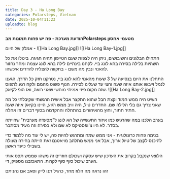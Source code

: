 ```yaml
---
title: Day 3 - Ha Long Bay
categories: Polarsteps, Vietnam
date: 2025-10-04T11:23
uploadto: blog
---
```

**הודעת מערכת - פה יש פחות תמונות מבPolarsteps מטעמי אחסון**

אמלק של היום -
![[Ha Long Bay.jpg]]
![[Ha Long Bay-1.jpg]]

התחילו הבלגנים והשיבושים, ניתן היה לצפות שעם הטייפון תהיה חגיגה. ביטלו את כל השהיות בלילה בסירה בהא לונג ביי. לקחנו בינתיים לילה בהא לונג עצמה ומחר נחזור להאנוי ונבין מה משם - בתקווה להצליח להדרים איכשהו.

התחלנו את היום בנסיעה של 3 שעות מהאנוי להא לונג ביי, נטרקנו חזק כל הדרך. הגענו לנמל וייבשו אותנו איזה שעה וחצי עד שעלינו לסירה. הנוף פשוט מהמם ולקח רגע לתפוס שזה מקום פיזי אמיתי מוחשי שאני רואה, ואז הופ לקיאק.
![[Ha Long Bay-2.jpg]]

השיט היה ממש חמוד וקצת חבל שהוא התקצר אבל אישית הרגשתי שקיבלתי כל מה שאני צריך גם בלי הלילה שם. החדרים טיל, היה וויב ממש רגוע, היינו בקיאק איזה שעה חתיר חתור, וחוץ מהאיחורים בהתחלה וההקדמה בסוף דברים זזו אחלה.

בערב הלכנו במה שהרגיש כמו איזור התעשייה של הא לונג ל"מסעדה מערבית" שהייתה בסדר. לא היו צ'ופסטיקס לא שם ולא בסירה וזה מעיד מסתבר.

בנימה פחות כרונולוגית -
אני ממש שמח ומתרגש להיות פה, יש לי עוד מה ללמוד כדי להיכנס לקצב של טיול ארוך, אבל אני ממש מתלהב מויאטנם זאת הייתה בחירה מעולה בשבילי כיעד ראשון.

הלוואי שנקבל בקרוב את העדכון שיש עסקה ושכולם חוזרים זה משהו שממש תפס אותי הערב שיכול סוף סוף לקרות. התאכזבנו מספיק, די.

זהו נראה מה הלוז מחר, כרגיל תנו לייק וסאב אם נהניתם